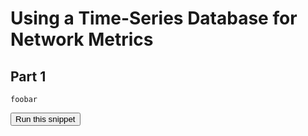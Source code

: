 # Using a Time-Series Database for Network Metrics
## Part 1


```
foobar
```
<button type="button" class="btn btn-primary btn-sm" onclick="runSnippetInTab('linux1', this)">Run this snippet</button>
